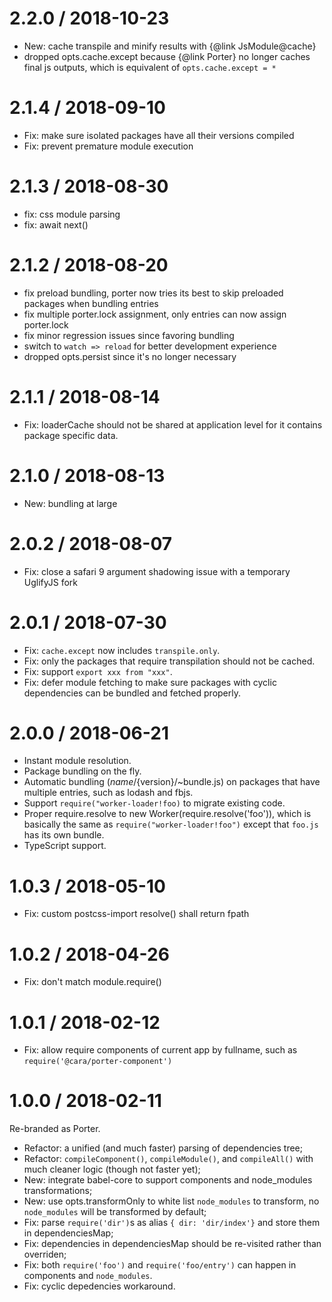 2.2.0 / 2018-10-23
==================

  * New: cache transpile and minify results with {@link JsModule@cache}
  * dropped opts.cache.except because {@link Porter} no longer caches final js outputs, which is equivalent of `opts.cache.except = *`

2.1.4 / 2018-09-10
==================

  * Fix: make sure isolated packages have all their versions compiled
  * Fix: prevent premature module execution

2.1.3 / 2018-08-30
==================

  * fix: css module parsing
  * fix: await next()

2.1.2 / 2018-08-20
==================

  * fix preload bundling, porter now tries its best to skip preloaded packages when bundling entries
  * fix multiple porter.lock assignment, only entries can now assign porter.lock
  * fix minor regression issues since favoring bundling
  * switch to `watch => reload` for better development experience
  * dropped opts.persist since it's no longer necessary

2.1.1 / 2018-08-14
==================

  * Fix: loaderCache should not be shared at application level for it contains package specific data.

2.1.0 / 2018-08-13
==================

  * New: bundling at large

2.0.2 / 2018-08-07
==================

  * Fix: close a safari 9 argument shadowing issue with a temporary UglifyJS fork

2.0.1 / 2018-07-30
==================

  * Fix: `cache.except` now includes `transpile.only`.
  * Fix: only the packages that require transpilation should not be cached.
  * Fix: support `export xxx from "xxx"`.
  * Fix: defer module fetching to make sure packages with cyclic dependencies can be bundled and fetched properly.

2.0.0 / 2018-06-21
==================

  * Instant module resolution.
  * Package bundling on the fly.
  * Automatic bundling (${name}/${version}/~bundle.js) on packages that have multiple entries, such as lodash and fbjs.
  * Support `require("worker-loader!foo)` to migrate existing code.
  * Proper require.resolve to new Worker(require.resolve('foo')), which is basically the same as `require("worker-loader!foo")` except that `foo.js` has its own bundle.
  * TypeScript support.

1.0.3 / 2018-05-10
==================

  * Fix: custom postcss-import resolve() shall return fpath

1.0.2 / 2018-04-26
==================

  * Fix: don't match module.require()

1.0.1 / 2018-02-12
==================

  * Fix: allow require components of current app by fullname, such as `require('@cara/porter-component')`

1.0.0 / 2018-02-11
==================

Re-branded as Porter.

  * Refactor: a unified (and much faster) parsing of dependencies tree;
  * Refactor: `compileComponent()`, `compileModule()`, and `compileAll()` with much cleaner logic (though not faster yet);
  * New: integrate babel-core to support components and node_modules transformations;
  * New: use opts.transformOnly to white list `node_modules` to transform, no `node_modules` will be transformed by default;
  * Fix: parse `require('dir')`s as alias `{ dir: 'dir/index'}` and store them in dependenciesMap;
  * Fix: dependencies in dependenciesMap should be re-visited rather than overriden;
  * Fix: both `require('foo')` and `require('foo/entry')` can happen in components and `node_modules`.
  * Fix: cyclic depedencies workaround.
